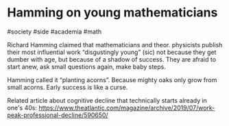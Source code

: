 # Hamming on young mathematicians

#society #side #academia #math

Richard Hamming claimed that mathematicians and theor. physicists publish their most influential work “disgustingly young” (sic) not because they get dumber with age, but because of a shadow of success. They are afraid to start anew, ask small questions again, make baby steps.

Hamming called it “planting acorns”. Because mighty oaks only grow from small acorns. Early success is like a curse.

Related article about cognitive decline that technically starts already in one's 40s:
https://www.theatlantic.com/magazine/archive/2019/07/work-peak-professional-decline/590650/